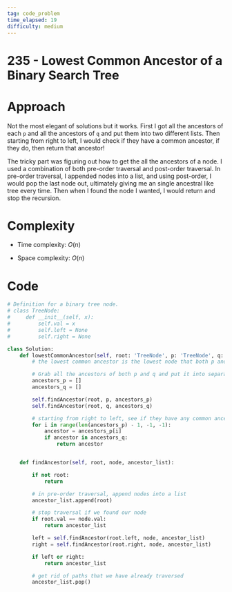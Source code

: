 ```yaml
---
tag: code_problem
time_elapsed: 19
difficulty: medium
---
```


# 235 - Lowest Common Ancestor of a Binary Search Tree

# Approach
Not the most elegant of solutions but it works. First I got all the ancestors of each `p` and all the ancestors of `q` and put them into two different lists. Then starting from right to left, I would check if they have a common ancestor, if they do, then return that ancestor!

The tricky part was figuring out how to get the all the ancestors of a node. I used a combination of both pre-order traversal and post-order traversal. In pre-order traversal, I appended nodes into a list, and using post-order, I would pop the last node out, ultimately giving me an single ancestral like tree every time. Then when I found the node I wanted, I would return and stop the recursion.

# Complexity
- Time complexity: $O(n)$

- Space complexity: $O(n)$

# Code
```python
# Definition for a binary tree node.
# class TreeNode:
#     def __init__(self, x):
#         self.val = x
#         self.left = None
#         self.right = None

class Solution:
    def lowestCommonAncestor(self, root: 'TreeNode', p: 'TreeNode', q: 'TreeNode') -> 'TreeNode':
        # the lowest common ancestor is the lowest node that both p and q share as an ancestor

        # Grab all the ancestors of both p and q and put it into separate lists
        ancestors_p = []
        ancestors_q = []

        self.findAncestor(root, p, ancestors_p)
        self.findAncestor(root, q, ancestors_q)

        # starting from right to left, see if they have any common ancestors
        for i in range(len(ancestors_p) - 1, -1, -1):
            ancestor = ancestors_p[i]
            if ancestor in ancestors_q:
                return ancestor


    def findAncestor(self, root, node, ancestor_list):

        if not root:
            return

        # in pre-order traversal, append nodes into a list
        ancestor_list.append(root)

        # stop traversal if we found our node
        if root.val == node.val:
            return ancestor_list

        left = self.findAncestor(root.left, node, ancestor_list)
        right = self.findAncestor(root.right, node, ancestor_list)

        if left or right:
            return ancestor_list

        # get rid of paths that we have already traversed
        ancestor_list.pop()

```
